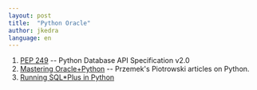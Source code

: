 ```yaml
---
layout: post
title:  "Python Oracle"
author: jkedra
language: en
---
```



1. [PEP 249](https://www.python.org/dev/peps/pep-0249/) -- 
   Python Database API Specification v2.0
2. [Mastering Oracle+Python](http://www.oracle.com/technetwork/articles/dsl/mastering-oracle-python-1391323.html) -- Przemek's Piotrowski articles on Python.
3. [Running SQL\*Plus in Python](https://moizmuhammad.wordpress.com/2012/01/31/run-oracle-commands-from-python-via-sql-plus/)
